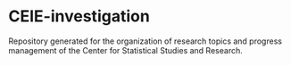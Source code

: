 # CEIE-investigation
Repository generated for the organization of research topics and progress management of the Center for Statistical Studies and Research.
